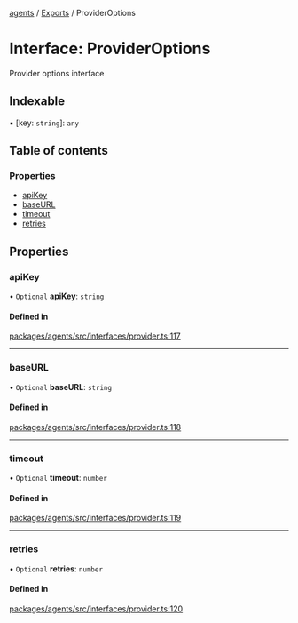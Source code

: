<!-- 
 ⚠️  AUTO-GENERATED FILE - DO NOT EDIT MANUALLY
 This file is automatically generated by scripts/docs-generator.js
 To make changes, edit the source TypeScript files or update the generator script
-->

[agents](../../) / [Exports](../modules) / ProviderOptions

# Interface: ProviderOptions

Provider options interface

## Indexable

▪ [key: `string`]: `any`

## Table of contents

### Properties

- [apiKey](ProviderOptions#apikey)
- [baseURL](ProviderOptions#baseurl)
- [timeout](ProviderOptions#timeout)
- [retries](ProviderOptions#retries)

## Properties

### apiKey

• `Optional` **apiKey**: `string`

#### Defined in

[packages/agents/src/interfaces/provider.ts:117](https://github.com/woojubb/robota/blob/c50179e56752f80ea03c64201e29ab12275152bf/packages/agents/src/interfaces/provider.ts#L117)

___

### baseURL

• `Optional` **baseURL**: `string`

#### Defined in

[packages/agents/src/interfaces/provider.ts:118](https://github.com/woojubb/robota/blob/c50179e56752f80ea03c64201e29ab12275152bf/packages/agents/src/interfaces/provider.ts#L118)

___

### timeout

• `Optional` **timeout**: `number`

#### Defined in

[packages/agents/src/interfaces/provider.ts:119](https://github.com/woojubb/robota/blob/c50179e56752f80ea03c64201e29ab12275152bf/packages/agents/src/interfaces/provider.ts#L119)

___

### retries

• `Optional` **retries**: `number`

#### Defined in

[packages/agents/src/interfaces/provider.ts:120](https://github.com/woojubb/robota/blob/c50179e56752f80ea03c64201e29ab12275152bf/packages/agents/src/interfaces/provider.ts#L120)
